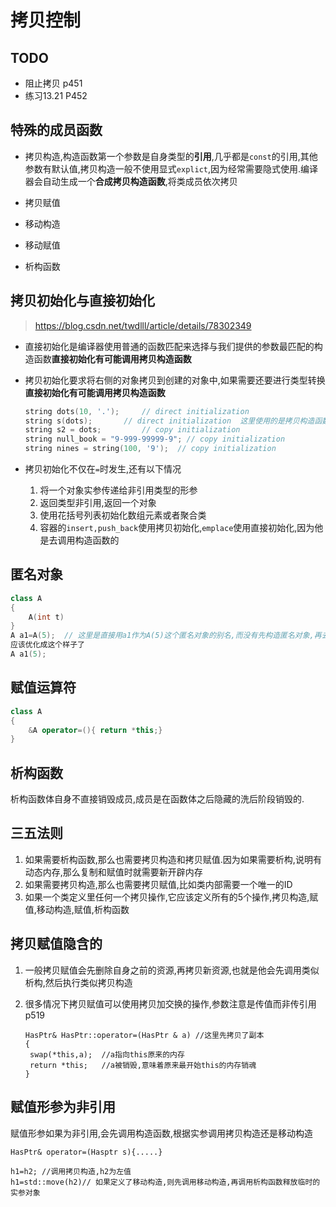 # 拷贝控制

## TODO

- 阻止拷贝 p451
- 练习13.21 P452

## 特殊的成员函数

- 拷贝构造,构造函数第一个参数是自身类型的**引用**,几乎都是`const`的引用,其他参数有默认值,拷贝构造一般不使用显式`explict`,因为经常需要隐式使用.编译器会自动生成一个**合成拷贝构造函数**,将类成员依次拷贝

- 拷贝赋值

- 移动构造

- 移动赋值

- 析构函数

  

## 拷贝初始化与直接初始化

> https://blog.csdn.net/twdlll/article/details/78302349

- 直接初始化是编译器使用普通的函数匹配来选择与我们提供的参数最匹配的构造函数**直接初始化有可能调用拷贝构造函数**

- 拷贝初始化要求将右侧的对象拷贝到创建的对象中,如果需要还要进行类型转换 **直接初始化有可能调用拷贝构造函数**

  ```cpp
  string dots(10, '.'); 	// direct initialization
  string s(dots); 		// direct initialization  这里使用的是拷贝构造函数,而不是合成的
  string s2 = dots; 		// copy initialization
  string null_book = "9-999-99999-9"; // copy initialization
  string nines = string(100, '9'); 	// copy initialization
  ```

- 拷贝初始化不仅在`=`时发生,还有以下情况
  1. 将一个对象实参传递给非引用类型的形参
  2. 返回类型非引用,返回一个对象
  3. 使用花括号列表初始化数组元素或者聚合类
  4. 容器的`insert,push_back`使用拷贝初始化,`emplace`使用直接初始化,因为他是去调用构造函数的

## 匿名对象

```cpp
class A
{
	A(int t)
}
A a1=A(5);  // 这里是直接用a1作为A(5)这个匿名对象的别名,而没有先构造匿名对象,再去复制
应该优化成这个样子了
A a1(5);

```

## 赋值运算符

```cpp
class A
{
	&A operator=(){ return *this;}
}
```

## 析构函数

析构函数体自身不直接销毁成员,成员是在函数体之后隐藏的洗后阶段销毁的.

## 三五法则

1. 如果需要析构函数,那么也需要拷贝构造和拷贝赋值.因为如果需要析构,说明有动态内存,那么复制和赋值时就需要新开辟内存
2. 如果需要拷贝构造,那么也需要拷贝赋值,比如类内部需要一个唯一的ID
3. 如果一个类定义里任何一个拷贝操作,它应该定义所有的5个操作,拷贝构造,赋值,移动构造,赋值,析构函数

## 拷贝赋值隐含的

1. 一般拷贝赋值会先删除自身之前的资源,再拷贝新资源,也就是他会先调用类似析构,然后执行类似拷贝构造

2. 很多情况下拷贝赋值可以使用拷贝加交换的操作,参数注意是传值而非传引用 p519

   ```
   HasPtr& HasPtr::operator=(HasPtr & a) //这里先拷贝了副本
   {
   	swap(*this,a);	//a指向this原来的内存
   	return *this;   //a被销毁,意味着原来最开始this的内存销魂
   }
   ```

## 赋值形参为非引用

赋值形参如果为非引用,会先调用构造函数,根据实参调用拷贝构造还是移动构造

```
HasPtr& operator=(Hasptr s){.....}

h1=h2; //调用拷贝构造,h2为左值
h1=std::move(h2)// 如果定义了移动构造,则先调用移动构造,再调用析构函数释放临时的实参对象
```

